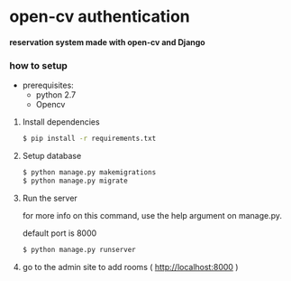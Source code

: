 # open-cv authentication

#### reservation system made with open-cv and Django

### how to setup

* prerequisites:
  * python 2.7
  * Opencv

1. Install dependencies

    ```bash
    $ pip install -r requirements.txt
    ```

1. Setup database

    ```bash
    $ python manage.py makemigrations
    $ python manage.py migrate
    ```

1. Run the server

    for more info on this command, use the help argument on manage.py.

    default port is 8000

    ```bash
    $ python manage.py runserver
    ```

1. go to the admin site to add rooms (
   [http://localhost:8000](http://localhost:8000) )


